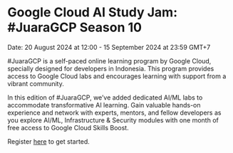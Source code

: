 # Google Cloud AI Study Jam: #JuaraGCP Season 10

Date: 20 August 2024 at 12:00 - 15 September 2024 at 23:59 GMT+7

#JuaraGCP is a self-paced online learning program by Google Cloud, specially designed for developers in Indonesia. This program provides access to Google Cloud labs and encourages learning with support from a vibrant community.

In this edition of #JuaraGCP, we’ve added dedicated AI/ML labs to accommodate transformative AI learning. Gain valuable hands-on experience and network with experts, mentors, and fellow developers as you explore AI/ML, Infrastructure & Security modules with one month of free access to Google Cloud Skills Boost.

Register [here](https://goo.gle/JuaraGCP) to get started.